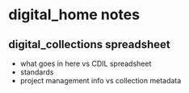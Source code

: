 # digital_home notes

## digital_collections spreadsheet

- what goes in here vs CDIL spreadsheet
- standards
- project management info vs collection metadata

